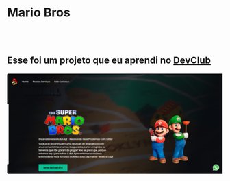 <h1> Mario Bros</h1>
<br>
<br>
<h2>Esse foi um projeto que eu aprendi no <a href="https://rodolfomori.com.br/devclub">DevClub</a></h2>

<img src="https://github.com/Gleicekeli12/mario/blob/master/img/capa-pc.PNG?raw=true" alt="pc"/>
